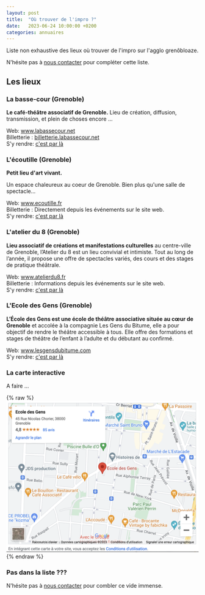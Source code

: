 ```yaml
---
layout: post
title:  "Où trouver de l'impro ?"
date:   2023-06-24 10:00:00 +0200
categories: annuaires
---
```


Liste non exhaustive des lieux où trouver de l'impro sur l'agglo grenôbloaze.

N'hésite pas à <a href='/contact/'>nous contacter</a> pour compléter cette liste.

## Les lieux

### La basse-cour (Grenoble)
**Le café-théâtre associatif de Grenoble.**
Lieu de création, diffusion, transmission, et plein de choses encore ...

Web: <a href= 'https://www.labassecour.net/'>www.labassecour.net</a><br>
Billetterie : <a href= 'https://billetterie.labassecour.net/'>billetterie.labassecour.net</a><br>
S'y rendre: <a href='https://goo.gl/maps/vf2a9sv562jbZAKo8' rel='_map'>c'est par là</a>


### L'écoutille (Grenoble)
**Petit lieu d'art vivant.**

Un espace chaleureux au coeur de Grenoble.
Bien plus qu'une salle de spectacle...

Web: <a href= 'https://www.ecoutille.fr/'>www.ecoutille.fr</a><br>
Billetterie : Directement depuis les événements sur le site web.<br>
S'y rendre: <a href='https://goo.gl/maps/n9uYp2vh6vfyqJhL7' rel='_map'>c'est par là</a><br>


### L'atelier du 8 (Grenoble)
**Lieu associatif de créations et manifestations culturelles** au centre-ville de Grenoble, l’Atelier du 8 est un lieu convivial et intimiste. Tout au long de l’année, il propose une offre de spectacles variés, des cours et des stages de pratique théâtrale.

Web: <a href= 'https://www.atelierdu8.fr/'>www.atelierdu8.fr</a><br>
Billetterie : Informations depuis les événements sur le site web.<br>
S'y rendre: <a href='https://goo.gl/maps/zsougKt3Bn8MS2RX8' rel='_map'>c'est par là</a><br>

### L'Ecole des Gens (Grenoble)
**L’École des Gens est une école de théâtre associative située au cœur de Grenoble** et accolée à la compagnie Les Gens du Bitume, elle a pour objectif de rendre le théâtre accessible à tous. Elle offre des formations et stages de théâtre de l’enfant à l’adulte et du débutant au confirmé.

Web: <a href= 'https://www.lesgensdubitume.com/'>www.lesgensdubitume.com</a><br>
S'y rendre: <a href='https://goo.gl/maps/ARkxhqjbdxcnjEeo7' rel='_map'>c'est par là</a><br>


### La carte interactive

A faire ...

{% raw %}
<img src="../carte-interactive.png">
{% endraw %}

[//]: # (<iframe width="600" height="450" style="border:0" loading="lazy" allowfullscreen referrerpolicy="no-referrer-when-downgrade" src="https://www.google.com/maps/embed/v1/place?key=API_KEY&q=Grenoble,France"></iframe>)

### Pas dans la liste ???
N'hésite pas à [nous contacter](/contact) pour combler ce vide immense.